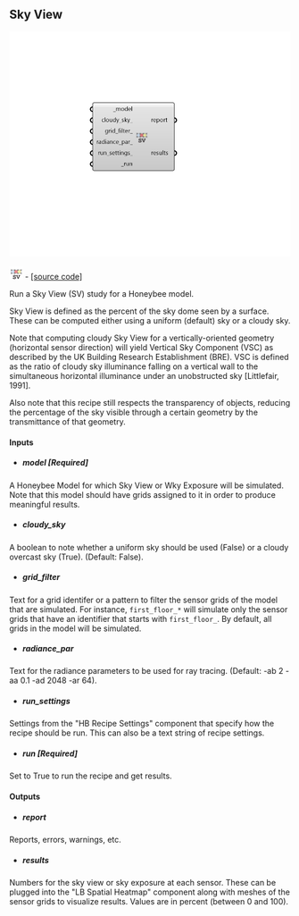 ## Sky View

![](../../images/components/Sky_View.png)

![](../../images/icons/Sky_View.png) - [[source code]](https://github.com/ladybug-tools/honeybee-grasshopper-radiance/blob/master/honeybee_grasshopper_radiance/src//HB%20Sky%20View.py)


Run a Sky View (SV) study for a Honeybee model. 

Sky View is defined as the percent of the sky dome seen by a surface. These can be computed either using a uniform (default) sky or a cloudy sky. 

Note that computing cloudy Sky View for a vertically-oriented geometry (horizontal sensor direction) will yield Vertical Sky Component (VSC) as described by the UK Building Research Establishment (BRE). VSC is defined as the ratio of cloudy sky illuminance falling on a vertical wall to the simultaneous horizontal illuminance under an unobstructed sky [Littlefair, 1991]. 

Also note that this recipe still respects the transparency of objects, reducing the percentage of the sky visible through a certain geometry by the transmittance of that geometry. 



#### Inputs
* ##### model [Required]
A Honeybee Model for which Sky View or Wky Exposure will be simulated. Note that this model should have grids assigned to it in order to produce meaningful results. 
* ##### cloudy_sky 
A boolean to note whether a uniform sky should be used  (False) or a cloudy overcast sky (True). (Default: False). 
* ##### grid_filter 
Text for a grid identifer or a pattern to filter the sensor grids of the model that are simulated. For instance, `first_floor_*` will simulate only the sensor grids that have an identifier that starts with `first_floor_`. By default, all grids in the model will be simulated. 
* ##### radiance_par 
Text for the radiance parameters to be used for ray tracing. (Default: -ab 2 -aa 0.1 -ad 2048 -ar 64). 
* ##### run_settings 
Settings from the "HB Recipe Settings" component that specify how the recipe should be run. This can also be a text string of recipe settings. 
* ##### run [Required]
Set to True to run the recipe and get results. 

#### Outputs
* ##### report
Reports, errors, warnings, etc. 
* ##### results
Numbers for the sky view or sky exposure at each sensor. These can be plugged into the "LB Spatial Heatmap" component along with meshes of the sensor grids to visualize results. Values are in percent (between 0 and 100). 